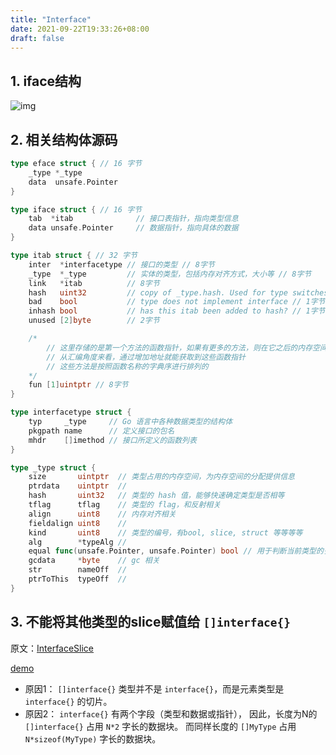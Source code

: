 ```yaml
---
title: "Interface"
date: 2021-09-22T19:33:26+08:00
draft: false
---
```


## 1. iface结构

![img](/images/Go/interface-iface.png)

## 2. 相关结构体源码

```go
type eface struct { // 16 字节
    _type *_type
    data  unsafe.Pointer
}

type iface struct { // 16 字节
	tab  *itab				// 接口表指针，指向类型信息
	data unsafe.Pointer 	// 数据指针，指向具体的数据
}

type itab struct { // 32 字节
	inter  *interfacetype // 接口的类型 // 8字节
	_type  *_type         // 实体的类型，包括内存对齐方式，大小等 // 8字节
	link   *itab          // 8字节
	hash   uint32         // copy of _type.hash. Used for type switches. // 4字节
	bad    bool           // type does not implement interface // 1字节
	inhash bool           // has this itab been added to hash? // 1字节
	unused [2]byte        // 2字节

	/*
		// 这里存储的是第一个方法的函数指针，如果有更多的方法，则在它之后的内存空间里继续存储
		// 从汇编角度来看，通过增加地址就能获取到这些函数指针
		// 这些方法是按照函数名称的字典序进行排列的
	*/
	fun [1]uintptr // 8字节
}

type interfacetype struct {
	typ     _type     // Go 语言中各种数据类型的结构体
	pkgpath name      // 定义接口的包名
	mhdr    []imethod // 接口所定义的函数列表
}

type _type struct {
	size       uintptr  // 类型占用的内存空间，为内存空间的分配提供信息
	ptrdata    uintptr  //	
	hash       uint32   // 类型的 hash 值，能够快速确定类型是否相等	
	tflag      tflag    // 类型的 flag，和反射相关	
	align      uint8    // 内存对齐相关
	fieldalign uint8    //	
	kind       uint8    // 类型的编号，有bool, slice, struct 等等等等
	alg        *typeAlg //	
	equal func(unsafe.Pointer, unsafe.Pointer) bool // 用于判断当前类型的多个对象是否相等，该字段是为了减少 Go 语言二进制包大小，从 typeAlg 结构体中迁移过来的
	gcdata     *byte    // gc 相关
	str        nameOff  //
	ptrToThis  typeOff  //
}
```

## 3. 不能将其他类型的slice赋值给 `[]interface{}`

原文：[InterfaceSlice](https://github.com/golang/go/wiki/InterfaceSlice)

[demo](https://github.com/YYRise/go-wheel/tree/master/interface)

- 原因1： `[]interface{}` 类型并不是 `interface{}`，而是元素类型是 `interface{}` 的切片。
- 原因2： `interface{}` 有两个字段（类型和数据或指针）， 因此，长度为N的 `[]interface{}` 占用 `N*2` 字长的数据块。 而同样长度的 `[]MyType` 占用 `N*sizeof(MyType)` 字长的数据块。

